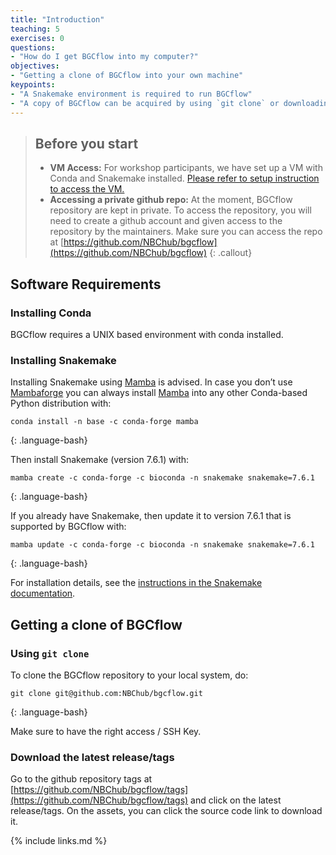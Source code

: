 ```yaml
---
title: "Introduction"
teaching: 5
exercises: 0
questions:
- "How do I get BGCflow into my computer?"
objectives:
- "Getting a clone of BGCflow into your own machine"
keypoints:
- "A Snakemake environment is required to run BGCflow"
- "A copy of BGCflow can be acquired by using `git clone` or downloading the latest release"
---
```


> ## Before you start
> - **VM Access:** For workshop participants, we have set up a VM with Conda and Snakemake installed. [Please refer to setup instruction to access the VM.](https://nbchub.github.io/bgcflow_tutorial/setup.html)
> - **Accessing a private github repo:** At the moment, BGCflow repository are kept in private. To access the repository, you will need to create a github account and given access to the repository by the maintainers. Make sure you can access the repo at [https://github.com/NBChub/bgcflow](https://github.com/NBChub/bgcflow)
{: .callout}

## Software Requirements
### Installing Conda
BGCflow requires a UNIX based environment with conda installed.   

### Installing Snakemake
Installing Snakemake using [Mamba](https://github.com/mamba-org/mamba) is advised. In case you don’t use [Mambaforge](https://github.com/conda-forge/miniforge#mambaforge) you can always install [Mamba](https://github.com/mamba-org/mamba) into any other Conda-based Python distribution with:

~~~
conda install -n base -c conda-forge mamba
~~~
{: .language-bash}

Then install Snakemake (version 7.6.1) with:

~~~
mamba create -c conda-forge -c bioconda -n snakemake snakemake=7.6.1
~~~
{: .language-bash}

If you already have Snakemake, then update it to version 7.6.1 that is supported by BGCflow with:

~~~
mamba update -c conda-forge -c bioconda -n snakemake snakemake=7.6.1
~~~
{: .language-bash}

For installation details, see the [instructions in the Snakemake documentation](https://snakemake.readthedocs.io/en/stable/getting_started/installation.html).

## Getting a clone of BGCflow
### Using `git clone`
To clone the BGCflow repository to your local system, do:
~~~
git clone git@github.com:NBChub/bgcflow.git
~~~
{: .language-bash}

Make sure to have the right access / SSH Key.

### Download the latest release/tags
Go to the github repository tags at [https://github.com/NBChub/bgcflow/tags](https://github.com/NBChub/bgcflow/tags) and click on the latest release/tags. On the assets, you can click the source code link to download it.

{% include links.md %}


